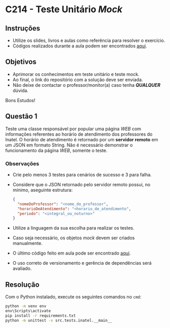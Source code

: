 # C214 - Teste Unitário _Mock_

## Instruções

- Utilize os slides, livros e aulas como referência para resolver o exercício.
- Códigos realizados durante a aula podem ser encontrados [aqui](https://github.com/chrislima-inatel/C214).

## Objetivos

- Aprimorar os conhecimentos em teste unitário e teste mock.
- Ao final, o link do repositório com a solução deve ser enviada.
- Não deixe de contactar o professor/monitor(a) caso tenha _**QUALQUER**_ dúvida.

Bons Estudos!

## Questão 1

Teste uma classe responsável por popular uma página _WEB_ com informações referentes ao horário de atendimento dos professores do Inatel. O horário de atendimento é retornado por um **servidor remoto** em um JSON em formato String. Não é necessário demonstrar o funcionamento da página _WEB_, somente o teste.

### Observações

- Crie pelo menos 3 testes para cenários de sucesso e 3 para falha.
- Considere que o JSON retornado pelo servidor remoto possui, no mínimo, aseguinte estrutura:

  ```json
  {
    "nomeDoProfessor": "<nome_do_professor",
    "horarioDeAtendimento": "<horario_de_atendimento",
    "periodo": "<integral_ou_noturno>"
  }
  ```

- Utilize a linguagem da sua escolha para realizar os testes.
- Caso seja necessário, os objetos _mock_ devem ser criados manualmente.
- O último código feito em aula pode ser encontrado [aqui](https://github.com/chrislima-inatel/C214/tree/main/aula-07-mock-novo).
- O uso correto de versionamento e gerência de dependências será avaliado.

## Resolução

Com o Python instalado, execute os seguintes comandos no `cmd`:

```cmd
python -m venv env
env\Scripts\activate
pip install -r requirements.txt
python -m unittest -v src.tests.inatel.__main__
```
